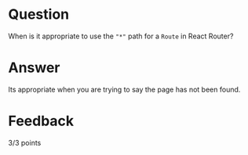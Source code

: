 # Question

When is it appropriate to use the `"*"` path for a `Route` in React Router?

# Answer

Its appropriate when you are trying to say the page has not been found.


# Feedback

3/3 points
